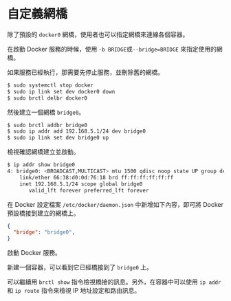 # 自定義網橋

除了預設的 `docker0` 網橋，使用者也可以指定網橋來連線各個容器。

在啟動 Docker 服務的時候，使用 `-b BRIDGE`或`--bridge=BRIDGE` 來指定使用的網橋。

如果服務已經執行，那需要先停止服務，並刪除舊的網橋。

```bash
$ sudo systemctl stop docker
$ sudo ip link set dev docker0 down
$ sudo brctl delbr docker0
```

然後建立一個網橋 `bridge0`。

```bash
$ sudo brctl addbr bridge0
$ sudo ip addr add 192.168.5.1/24 dev bridge0
$ sudo ip link set dev bridge0 up
```

檢視確認網橋建立並啟動。

```bash
$ ip addr show bridge0
4: bridge0: <BROADCAST,MULTICAST> mtu 1500 qdisc noop state UP group default
    link/ether 66:38:d0:0d:76:18 brd ff:ff:ff:ff:ff:ff
    inet 192.168.5.1/24 scope global bridge0
       valid_lft forever preferred_lft forever
```

在 Docker 設定檔案 `/etc/docker/daemon.json` 中新增如下內容，即可將 Docker 預設橋接到建立的網橋上。

```json
{
  "bridge": "bridge0",
}
```

啟動 Docker 服務。

新建一個容器，可以看到它已經橋接到了 `bridge0` 上。

可以繼續用 `brctl show` 指令檢視橋接的訊息。另外，在容器中可以使用 `ip addr` 和 `ip route` 指令來檢視 IP 地址設定和路由訊息。
